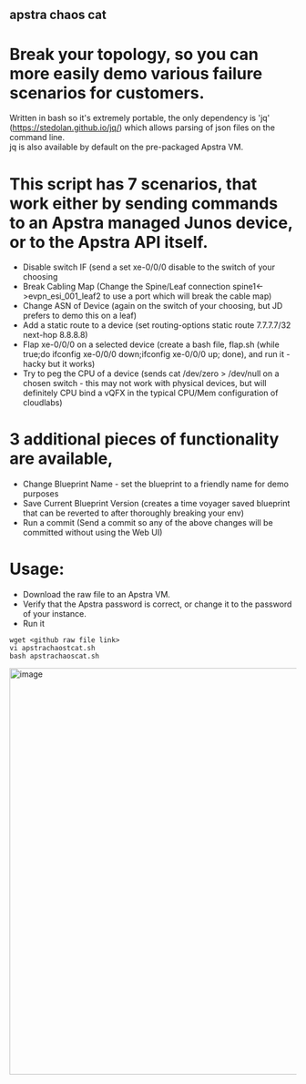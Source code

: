 ## apstra chaos cat
# Break your topology, so you can more easily demo various failure scenarios for customers.
Written in bash so it's extremely portable, the only dependency is 'jq' (https://stedolan.github.io/jq/) which allows parsing of json files on the command line.  
jq is also available by default on the pre-packaged Apstra VM.

# This script has 7 scenarios, that work either by sending commands to an Apstra managed Junos device, or to the Apstra API itself.

- Disable switch IF (send a set xe-0/0/0 disable to the switch of your choosing
- Break Cabling Map (Change the Spine/Leaf connection spine1<->evpn_esi_001_leaf2 to use a port which will break the cable map)
- Change ASN of Device (again on the switch of your choosing, but JD prefers to demo this on a leaf)
- Add a static route to a device (set routing-options static route 7.7.7.7/32 next-hop 8.8.8.8)
- Flap xe-0/0/0 on a selected device (create a bash file, flap.sh (while true;do ifconfig xe-0/0/0 down;ifconfig xe-0/0/0 up; done), and run it - hacky but it works)
- Try to peg the CPU of a device (sends cat /dev/zero > /dev/null on a chosen switch - this may not work with physical devices, but will definitely CPU bind a vQFX in the typical CPU/Mem configuration of cloudlabs)


# 3 additional pieces of functionality are available, 

- Change Blueprint Name - set the blueprint to a friendly name for demo purposes
- Save Current Blueprint Version (creates a time voyager saved blueprint that can be reverted to after thoroughly breaking your env)
- Run a commit (Send a commit so any of the above changes will be committed without using the Web UI)


# Usage:
- Download the raw file to an Apstra VM.  
- Verify that the Apstra password is correct, or change it to the password of your instance.
- Run it 
```
wget <github raw file link>
vi apstrachaostcat.sh 
bash apstrachaoscat.sh
```

<img width="714" alt="image" src="https://user-images.githubusercontent.com/100955679/207923689-9593fbe2-f3d4-4b22-bdfd-4932c5aff2e9.png">

